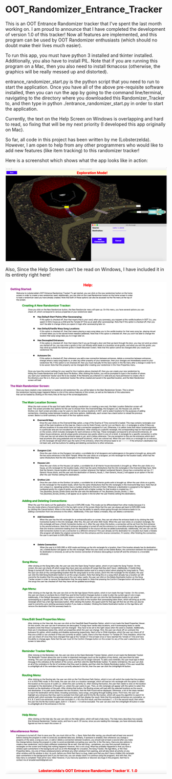 # OOT_Randomizer_Entrance_Tracker

This is an OOT Entrance Randomizer tracker that I've spent the last month working on. I am proud to announce that I have completed the development of version 1.0 of this tracker! Now all features are implemented, and this program can be used by OOT Randomizer enthusiasts (which should no doubt make their lives much easier).

To run this app, you must have python 3 installed and tkinter installed. Additionally, you also have to install PIL. Note that if you are running this program on a Mac, then you also need to install tkmacosx (otherwise, the graphics will be really messed up and distorted).

entrance_randomizer_start.py is the python script that you need to run to start the application. Once you have all of the above pre-requisite software installed, then you can run the app by going to the command line/terminal, navigating to the directory where you downloaded this Randomizer_Tracker to, and then type in python ./entrance_randomizer_start.py in order to start the application.

Currently, the text on the Help Screen on Windows is overlapping and hard to read, so fixing that will be my next priority (I developed this app originally on Mac).

So far, all code in this project has been written by me (Lobsterzelda). However, I am open to help from any other programmers who would like to add new features (like item tracking) to this randomizer tracker!

Here is a screenshot which shows what the app looks like in action:

![Screenshot](https://github.com/Lobsterzelda/OOT_Randomizer_Entrance_Tracker/blob/main/Help_Images/Screenshot.png)




Also, Since the Help Screen can't be read on Windows, I have included it in its entirety right here!



![Help 1](https://github.com/Lobsterzelda/OOT_Randomizer_Entrance_Tracker/blob/main/Help_Images/Help_1.png)
![Help 2](https://github.com/Lobsterzelda/OOT_Randomizer_Entrance_Tracker/blob/main/Help_Images/Help_2.png)
![Help 3](https://github.com/Lobsterzelda/OOT_Randomizer_Entrance_Tracker/blob/main/Help_Images/Help_3.png)
![Help 4](https://github.com/Lobsterzelda/OOT_Randomizer_Entrance_Tracker/blob/main/Help_Images/Help_4.png)
![Help 5](https://github.com/Lobsterzelda/OOT_Randomizer_Entrance_Tracker/blob/main/Help_Images/Help_5.png)
![Help 6](https://github.com/Lobsterzelda/OOT_Randomizer_Entrance_Tracker/blob/main/Help_Images/Help_6.png)
